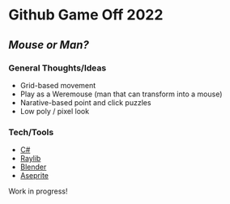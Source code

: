 # Github Game Off 2022

## _Mouse or Man?_

### General Thoughts/Ideas
- Grid-based movement
- Play as a Weremouse (man that can transform into a mouse)
- Narative-based point and click puzzles
- Low poly / pixel look

### Tech/Tools
- [C#](https://learn.microsoft.com/en-us/dotnet/csharp/)
- [Raylib](https://www.raylib.com/index.html)
- [Blender](https://www.blender.org/)
- [Aseprite](https://www.aseprite.org/)

Work in progress!